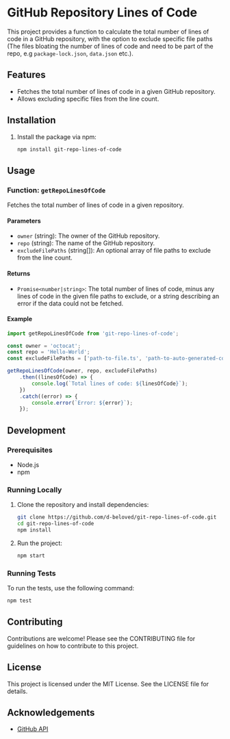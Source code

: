 # GitHub Repository Lines of Code

This project provides a function to calculate the total number of lines of code in a GitHub repository, with the option to exclude specific file paths (The files bloating the number of lines of code and need to be part of the repo, e.g `package-lock.json`, `data.json` etc.).

## Features

- Fetches the total number of lines of code in a given GitHub repository.
- Allows excluding specific files from the line count.

## Installation

1. Install the package via npm:
    ```sh
    npm install git-repo-lines-of-code
    ```

## Usage

### Function: `getRepoLinesOfCode`

Fetches the total number of lines of code in a given repository.

#### Parameters

- `owner` (string): The owner of the GitHub repository.
- `repo` (string): The name of the GitHub repository.
- `excludeFilePaths` (string[]): An optional array of file paths to exclude from the line count.

#### Returns

- `Promise<number|string>`: The total number of lines of code, minus any lines of code in the given file paths to exclude, or a string describing an error if the data could not be fetched.

#### Example

```typescript
import getRepoLinesOfCode from 'git-repo-lines-of-code';

const owner = 'octocat';
const repo = 'Hello-World';
const excludeFilePaths = ['path-to-file.ts', 'path-to-auto-generated-code.json'];

getRepoLinesOfCode(owner, repo, excludeFilePaths)
    .then((linesOfCode) => {
        console.log(`Total lines of code: ${linesOfCode}`);
    })
    .catch((error) => {
        console.error(`Error: ${error}`);
    });
```

## Development

### Prerequisites

- Node.js
- npm

### Running Locally

1. Clone the repository and install dependencies:
    ```sh
    git clone https://github.com/d-beloved/git-repo-lines-of-code.git
    cd git-repo-lines-of-code
    npm install
    ```

2. Run the project:
    ```sh
    npm start
    ```

### Running Tests

To run the tests, use the following command:
```sh
npm test
```

## Contributing

Contributions are welcome! Please see the CONTRIBUTING file for guidelines on how to contribute to this project.

## License

This project is licensed under the MIT License. See the LICENSE file for details.

## Acknowledgements

- [GitHub API](https://docs.github.com/en/rest/metrics/statistics?apiVersion=2022-11-28#get-the-weekly-commit-activity)